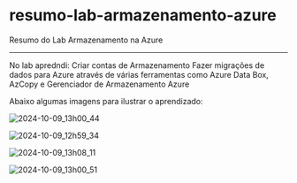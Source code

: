 # resumo-lab-armazenamento-azure
Resumo do Lab Armazenamento na Azure

----
No lab apredndi:
Criar contas de Armazenamento
Fazer migrações de dados para Azure através de várias ferramentas como Azure Data Box, AzCopy e Gerenciador de Armazenamento Azure

Abaixo algumas imagens para ilustrar o aprendizado:


![2024-10-09_13h00_44](https://github.com/user-attachments/assets/bf05ed46-d438-4980-98a3-792b14279f5d)



![2024-10-09_12h59_34](https://github.com/user-attachments/assets/c36a75de-63ff-432f-9663-fa5ac3c9e2b2)



![2024-10-09_13h08_11](https://github.com/user-attachments/assets/3c02d33f-702d-4493-900c-a6909a9a5bd6)



![2024-10-09_13h00_51](https://github.com/user-attachments/assets/82f4e209-f05b-45f3-bb4f-348374e8e4b9)
